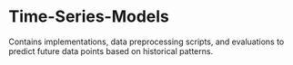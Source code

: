 # Time-Series-Models
Contains implementations, data preprocessing scripts, and evaluations to predict future data points based on historical patterns.
